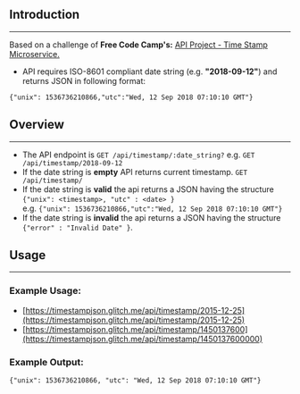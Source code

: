 ## Introduction
---
Based on a challenge of **Free Code Camp's:** [API Project - Time Stamp Microservice.](https://curse-arrow.glitch.me/)

*   API requires ISO-8601 compliant date string (e.g. **"2018-09-12"**) and returns JSON in following format:

`{"unix": 1536736210866,"utc":"Wed, 12 Sep 2018 07:10:10 GMT"}`

## Overview
---
*   The API endpoint is `GET /api/timestamp/:date_string?` e.g. `GET /api/timestamp/2018-09-12`
*   If the date string is **empty** API returns current timestamp. `GET /api/timestamp/`
*   If the date string is **valid** the api returns a JSON having the structure  
    `{"unix": <timestamp>, "utc" : <date> }`  
    e.g. `{"unix": 1536736210866,"utc":"Wed, 12 Sep 2018 07:10:10 GMT"}`
*   If the date string is **invalid** the api returns a JSON having the structure  
    `{"error" : "Invalid Date" }`.

## Usage
---

### Example Usage:

*   [https://timestampjson.glitch.me/api/timestamp/2015-12-25](https://timestampjson.glitch.me/api/timestamp/2015-12-25)
*   [https://timestampjson.glitch.me/api/timestamp/1450137600](https://timestampjson.glitch.me/api/timestamp/1450137600000)

### Example Output:

`{"unix": 1536736210866, "utc": "Wed, 12 Sep 2018 07:10:10 GMT"}`
